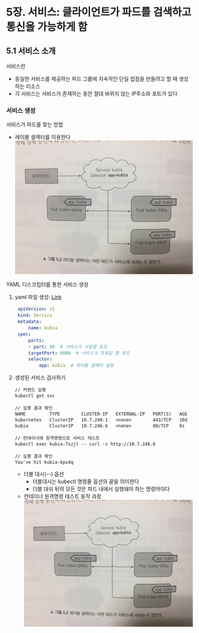 # 5장. 서비스: 클라이언트가 파드를 검색하고 통신을 가능하게 함

## 5.1 서비스 소개
서비스란
- 동일한 서비스를 제공하는 파드 그룹에 지속적인 단일 접점을 만들려고 할 때 생성하는 리소스
- 각 서비스는 서비스가 존재하는 동안 절대 바뀌지 않는 IP주소와 포트가 있다

### 서비스 생성
서비스가 파드를 찾는 방법
- 레이블 셀렉터를 이용한다
   ![5-2](/images/5-2.jpg)

YAML 디스크립터를 통한 서비스 생성
1. yaml 파일 생성: [Link](/ch5/kubia-svc/kubia-svc.yaml)
   ~~~yml
    apiVersion: v1
    kind: Service
    metadata:
        name: kubia
    spec:
        ports: 
        - port: 80  # 서비스가 사용할 포트
        targetPort: 8080  # 서비스가 포워딩 할 포트
        selector:
            app: kubia  # 레이블 셀렉터 설정
   ~~~
2. 생성된 서비스 검사하기
   ~~~
   // 커맨드 실행
   kubectl get svc

   // 실행 결과 확인
   NAME         TYPE        CLUSTER-IP   EXTERNAL-IP   PORT(S)   AGE
   kubernetes   ClusterIP   10.7.240.1   <none>        443/TCP   10d
   kubia        ClusterIP   10.7.246.6   <none>        80/TCP    8s

   // 컨테이너에 원격명령으로 서비스 테스트
   kubectl exec kubia-7szjl -- curl -s http://10.7.246.6

   // 실행 결과 확인
   You've hit kubia-bpvdq
   ~~~
   - 더블 대시(--) 옵션
      - 더블대시는 kubectl 명령줄 옵션의 끝을 의미한다
      - 더블 대쉬 뒤의 모든 것은 파드 내에서 실행돼야 하는 명령어이다
   - 컨테이너 원격명령 테스트 동작 과정
   ![5-2](/images/5-2.jpg)

